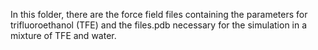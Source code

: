 In this folder, there are the force field files containing the parameters for trifluoroethanol (TFE) and the files.pdb necessary for the simulation in a mixture of TFE and water.
